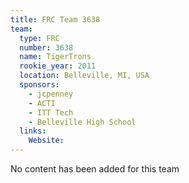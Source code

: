 ```yaml
---
title: FRC Team 3638
team:
  type: FRC
  number: 3638
  name: TigerTrons
  rookie_year: 2011
  location: Belleville, MI, USA
  sponsors:
    - jcpenney
    - ACTI
    - ITT Tech
    - Belleville High School
  links:
    Website: 
---
```

No content has been added for this team